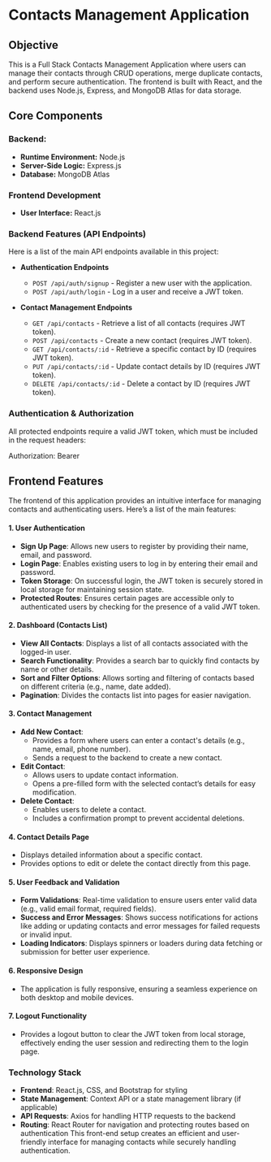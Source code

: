 # **Contacts Management Application**

## Objective
This is a Full Stack Contacts Management Application where users can manage their contacts through CRUD operations, merge duplicate contacts, and perform secure authentication. The frontend is built with React, and the backend uses Node.js, Express, and MongoDB Atlas for data storage.

## Core Components 
### Backend: 
- **Runtime Environment:** Node.js
- **Server-Side Logic:** Express.js
- **Database:** MongoDB Atlas

### Frontend Development
- **User Interface:** React.js



### Backend Features (API Endpoints)

Here is a list of the main API endpoints available in this project:

- **Authentication Endpoints**
  - `POST /api/auth/signup` - Register a new user with the application.
  - `POST /api/auth/login` - Log in a user and receive a JWT token.

- **Contact Management Endpoints**
  - `GET /api/contacts` - Retrieve a list of all contacts (requires JWT token).
  - `POST /api/contacts` - Create a new contact (requires JWT token).
  - `GET /api/contacts/:id` - Retrieve a specific contact by ID (requires JWT token).
  - `PUT /api/contacts/:id` - Update contact details by ID (requires JWT token).
  - `DELETE /api/contacts/:id` - Delete a contact by ID (requires JWT token).

### Authentication & Authorization
All protected endpoints require a valid JWT token, which must be included in the request headers:

Authorization: Bearer <JWT-Token>




## Frontend Features

The frontend of this application provides an intuitive interface for managing contacts and authenticating users. Here’s a list of the main features:

#### 1. **User Authentication**
   - **Sign Up Page**: Allows new users to register by providing their name, email, and password.
   - **Login Page**: Enables existing users to log in by entering their email and password. 
   - **Token Storage**: On successful login, the JWT token is securely stored in local storage for maintaining session state.
   - **Protected Routes**: Ensures certain pages are accessible only to authenticated users by checking for the presence of a valid JWT token.

#### 2. **Dashboard (Contacts List)**
   - **View All Contacts**: Displays a list of all contacts associated with the logged-in user.
   - **Search Functionality**: Provides a search bar to quickly find contacts by name or other details.
   - **Sort and Filter Options**: Allows sorting and filtering of contacts based on different criteria (e.g., name, date added).
   - **Pagination**: Divides the contacts list into pages for easier navigation.

#### 3. **Contact Management**
   - **Add New Contact**: 
     - Provides a form where users can enter a contact's details (e.g., name, email, phone number).
     - Sends a request to the backend to create a new contact.
   - **Edit Contact**:
     - Allows users to update contact information.
     - Opens a pre-filled form with the selected contact’s details for easy modification.
   - **Delete Contact**:
     - Enables users to delete a contact.
     - Includes a confirmation prompt to prevent accidental deletions.

#### 4. **Contact Details Page**
   - Displays detailed information about a specific contact.
   - Provides options to edit or delete the contact directly from this page.

#### 5. **User Feedback and Validation**
   - **Form Validations**: Real-time validation to ensure users enter valid data (e.g., valid email format, required fields).
   - **Success and Error Messages**: Shows success notifications for actions like adding or updating contacts and error messages for failed requests or invalid input.
   - **Loading Indicators**: Displays spinners or loaders during data fetching or submission for better user experience.

#### 6. **Responsive Design**
   - The application is fully responsive, ensuring a seamless experience on both desktop and mobile devices.

#### 7. **Logout Functionality**
   - Provides a logout button to clear the JWT token from local storage, effectively ending the user session and redirecting them to the login page.

### Technology Stack
- **Frontend**: React.js, CSS, and Bootstrap for styling
- **State Management**: Context API or a state management library (if applicable)
- **API Requests**: Axios for handling HTTP requests to the backend
- **Routing**: React Router for navigation and protecting routes based on authentication
  This front-end setup creates an efficient and user-friendly interface for managing contacts while securely handling authentication.
